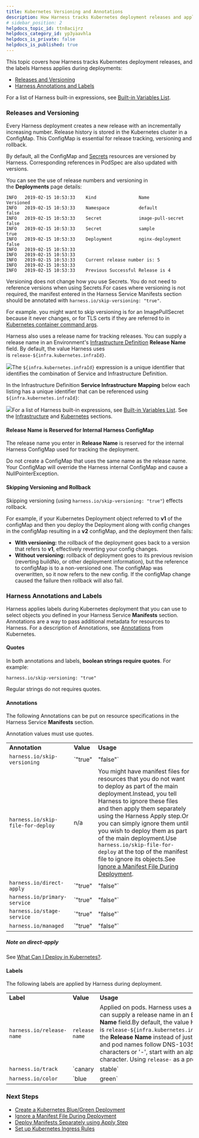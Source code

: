 ```yaml
---
title: Kubernetes Versioning and Annotations
description: How Harness tracks Kubernetes deployment releases and applies labels during deployments.
# sidebar_position: 2
helpdocs_topic_id: ttn8acijrz
helpdocs_category_id: yp3yaavhla
helpdocs_is_private: false
helpdocs_is_published: true
---
```


This topic covers how Harness tracks Kubernetes deployment releases, and the labels Harness applies during deployments:

* [Releases and Versioning](#releases_and_versioning)
* [Harness Annotations and Labels](#harness_annotations_and_labels)

For a list of Harness built-in expressions, see [Built-in Variables List](/article/aza65y4af6-built-in-variables-list).

### Releases and Versioning

Every Harness deployment creates a new release with an incrementally increasing number. Release history is stored in the Kubernetes cluster in a ConfigMap. This ConfigMap is essential for release tracking, versioning and rollback.

By default, all the ConfigMap and [Secrets](https://kubernetes.io/docs/concepts/configuration/secret/) resources are versioned by Harness. Corresponding references in PodSpec are also updated with versions.

You can see the use of release numbers and versioning in the **Deployments** page details:


```
INFO   2019-02-15 10:53:33    Kind                Name                                    Versioned   
INFO   2019-02-15 10:53:33    Namespace           default                                 false       
INFO   2019-02-15 10:53:33    Secret              image-pull-secret                       false       
INFO   2019-02-15 10:53:33    Secret              sample                                  true        
INFO   2019-02-15 10:53:33    Deployment          nginx-deployment                        false       
INFO   2019-02-15 10:53:33      
INFO   2019-02-15 10:53:33      
INFO   2019-02-15 10:53:33    Current release number is: 5  
INFO   2019-02-15 10:53:33      
INFO   2019-02-15 10:53:33    Previous Successful Release is 4
```
Versioning does not change how you use Secrets. You do not need to reference versions when using Secrets.For cases where versioning is not required, the manifest entered in the Harness Service Manifests section should be annotated with `harness.io/skip-versioning: "true"`.

For example. you might want to skip versioning is for an ImagePullSecret because it never changes, or for TLS certs if they are referred to in [Kubernetes container command args](https://kubernetes.io/docs/tasks/inject-data-application/define-command-argument-container/).

Harness also uses a release name for tracking releases. You can supply a release name in an Environment's [Infrastructure Definition](/article/v3l3wqovbe-infrastructure-definitions) **Release Name** field. By default, the value Harness uses is `release-${infra.kubernetes.infraId}`.

![](https://files.helpdocs.io/kw8ldg1itf/other/1568672670414/image.png)The `${infra.kubernetes.infraId}` expression is a unique identifier that identifies the combination of Service and Infrastructure Definition.

In the Infrastructure Definition **Service Infrastructure Mapping** below each listing has a unique identifier that can be referenced using `${infra.kubernetes.infraId}`:

![](https://files.helpdocs.io/kw8ldg1itf/articles/u3rp89v80h/1624554401882/clean-shot-2021-06-24-at-10-06-02.png)For a list of Harness built-in expressions, see [Built-in Variables List](/article/aza65y4af6-built-in-variables-list). See the [Infrastructure](/article/aza65y4af6-built-in-variables-list#infrastructure) and [Kubernetes](/article/aza65y4af6-built-in-variables-list#kubernetes) sections.

#### Release Name is Reserved for Internal Harness ConfigMap

The release name you enter in **Release Name** is reserved for the internal Harness ConfigMap used for tracking the deployment.

Do not create a ConfigMap that uses the same name as the release name. Your ConfigMap will override the Harness internal ConfigMap and cause a NullPointerException.

#### Skipping Versioning and Rollback

Skipping versioning (using `harness.io/skip-versioning: "true"`) effects rollback.

For example, if your Kubernetes Deployment object referred to **v1** of the configMap and then you deploy the Deployment along with config changes in the configMap resulting in a **v2** configMap, and the deployment then fails:

* **With versioning:** the rollback of the deployment goes back to a version that refers to **v1**, effectively reverting your config changes.
* **Without versioning:** rollback of deployment goes to its previous revision (reverting buildNo, or other deployment information), but the reference to configMap is to a non-versioned one. The configMap was overwritten, so it now refers to the new config. If the configMap change caused the failure then rollback will also fail.

### Harness Annotations and Labels

Harness applies labels during Kubernetes deployment that you can use to select objects you defined in your Harness Service **Manifests** section. Annotations are a way to pass additional metadata for resources to Harness. For a description of Annotations, see [Annotations](https://kubernetes.io/docs/concepts/overview/working-with-objects/annotations/) from Kubernetes.

#### Quotes

In both annotations and labels, **boolean strings require quotes**. For example:

`harness.io/skip-versioning: "true"`

Regular strings do not requires quotes.

#### Annotations

The following Annotations can be put on resource specifications in the Harness Service **Manifests** section.

Annotation values must use quotes.

|  |  |  |
| --- | --- | --- |
| **Annotation** | **Value** | **Usage** |
| `harness.io/skip-versioning` | `"true"|"false"` | To exclude versioning of a resource (ConfigMap or Secret). |
| `harness.io/skip-file-for-deploy` | n/a | You might have manifest files for resources that you do not want to deploy as part of the main deployment.Instead, you tell Harness to ignore these files and then apply them separately using the Harness Apply step.Or you can simply ignore them until you wish to deploy them as part of the main deployment.Use `harness.io/skip-file-for-deploy` at the top of the manifest file to ignore its objects.See [Ignore a Manifest File During Deployment](/article/vv25jkq4d7-ignore-a-manifest-file-during-deployment). |
| `harness.io/direct-apply` | `"true"|"false"` | If more than one workload is present in the Service **Manifests** files, use this annotation to apply an unmanaged workload.Apply an unmanaged workload by setting the annotation to `"true"`.See [Ignore a Manifest File During Deployment](/article/vv25jkq4d7-ignore-a-manifest-file-during-deployment) and [Deploy Manifests Separately using Apply Step](/article/4vjgmjcj6z-deploy-manifests-separately-using-apply-step).Multiple workloads are supported in [Rolling Update](/article/dl0l34ge8l-create-a-kubernetes-rolling-deployment) deployment strategies. Multiple workloads are not supported in [Canary](/article/2xp0oyubjj-create-a-kubernetes-canary-deployment) and [Blue/Green](/article/ukftzrngr1-create-a-kubernetes-blue-green-deployment). |
| `harness.io/primary-service` | `"true"|"false"` | Identifies the primary Kubernetes service in a Blue/Green deployment. |
| `harness.io/stage-service` | `"true"|"false"` | Identifies the Kubernetes stage service in a Blue/Green deployment. |
| `harness.io/managed` | `"true"|"false"` | **Required** for Harness to identify that a DestinationRule or VirtualService is managed.This annotation is used to identify which DestinationRule or VirtualService Harness should update during traffic splitting when there are more than one.Harness requires that the managed VirtualService have only one route in the `http` list in order to know which one to update.If the DestinationRule/VirtualService uses `harness.io/managed: false`, that is the same as if `harness.io/managed` were omitted. In this case, Harness will not perform any traffic shifting.See [Set Up Kubernetes Traffic Splitting](/article/1qfb4gh9e8-set-up-kubernetes-traffic-splitting). |

##### Note on direct-apply

See [What Can I Deploy in Kubernetes?](/article/6ujb3c70fh).

#### Labels

The following labels are applied by Harness during deployment.



|  |  |  |
| --- | --- | --- |
| **Label** | **Value** | **Usage** |
| `harness.io/release-name` | `release name` | Applied on pods. Harness uses a release name for tracking releases, rollback, etc. You can supply a release name in an Environment's [Infrastructure Definition](https://docs.harness.io/article/n39w05njjv-environment-configuration#add_an_infrastructure_definition) **Release Name** field.By default, the value Harness uses is `release-${infra.kubernetes.infraId}`.Use `release-${infra.kubernetes.infraId}` for the **Release Name** instead of just `${infra.kubernetes.infraId}`. Kubernetes service and pod names follow DNS-1035 and must consist of lowercase alphanumeric characters or '-', start with an alphabetic character, and end with an alphanumeric character. Using `release-` as a prefix will prevent any issues. |
| `harness.io/track` | `canary|stable` | Applied on pods in a Canary deployment. |
| `harness.io/color` | `blue|green` | Applied on pods in a Blue/Green deployment. |

### Next Steps

* [Create a Kubernetes Blue/Green Deployment](/article/ukftzrngr1-create-a-kubernetes-blue-green-deployment)
* [Ignore a Manifest File During Deployment](/article/vv25jkq4d7-ignore-a-manifest-file-during-deployment)
* [Deploy Manifests Separately using Apply Step](/article/4vjgmjcj6z-deploy-manifests-separately-using-apply-step)
* [Set up Kubernetes Ingress Rules](/article/tot87l7e6k-set-up-kubernetes-ingress-rules)

